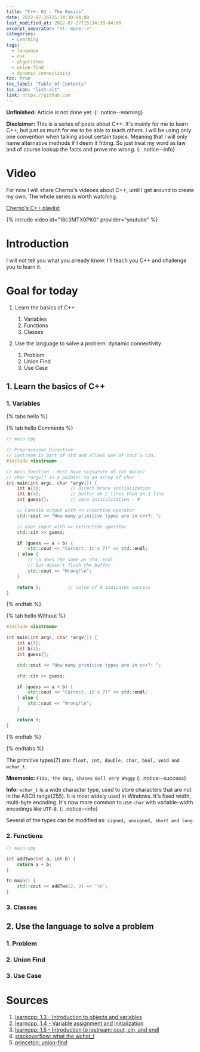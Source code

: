 ```yaml
---
title: "C++: 01 - The Basics"
date: 2022-07-26T15:34:30-04:00
last_modified_at: 2022-07-27T15:34:30-04:00
excerpt_separator: "<!--more-->"
categories:
  - Learning
tags:
  - language
  - c++
  - algorithms
  - union-find
  - dynamic connectivity
toc: true
toc_label: "Table of Contents"
toc_icon: "list-alt"
link: https://github.com
---
```


**Unfinished:** Article is not done yet.
{: .notice--warning}

<!--more-->

**Disclaimer:** This is a series of posts about C++. It's mainly for me to learn C++, but just as much for me to be able to teach others.
I will be using only one convention when talking about certain topics. Meaning that I will only name alternative
methods if I deem it fitting. So just treat my word as law and of course lookup the facts and prove me wrong.
{: .notice--info}

# Video

For now I will share Cherno's videoes about C++, until I get around to create my own. The whole series is worth watching.

[Cherno's C++ playlist](https://www.youtube.com/watch?v=18c3MTX0PK0&list=PLlrATfBNZ98dudnM48yfGUldqGD0S4FFb)

{% include video id="18c3MTX0PK0" provider="youtube" %}

# Introduction

I will not tell you what you already know.
I'll teach you C++ and challenge you to learn it.

# Goal for today

1. Learn the basics of C++
    1. Variables
    2. Functions
    3. Classes

2. Use the language to solve a problem: dynamic connectivity
    1. Problem
    2. Union Find
    3. Use Case

## 1. Learn the basics of C++

### 1. Variables

{% tabs hello %}

{% tab hello Comments %}
```cpp
// main.cpp

// Preprocessor Directive
// iostream is part of std and allows use of cout & cin.
#include <iostream>     

// main function - must have signature of int main()
// char *argv[] is a pointer to an array of char
int main(int argc, char *argv[]) {
    int a{3};           // direct brace initialization
    int b{4};           // better on 2 lines than on 1 line
    int guess{};        // zero initialization - 0

    // Console output with << insertion operator
    std::cout << "How many primitive types are in c++?: ";

    // User input with >> extraction operator
    std::cin >> guess;

    if (guess == a + b) {
        std::cout << "Correct, it's 7!" << std::endl;
    } else {
        // \n does the same as std::endl
        // but doesn't flush the buffer
        std::cout << "Wrong!\n";
    }

    return 0;          // value of 0 indicates success
}
```
{% endtab %}

{% tab hello Without %}
```cpp
#include <iostream>     

int main(int argc, char *argv[]) {
    int a{3};
    int b{4};
    int guess{};

    std::cout << "How many primitive types are in c++?: ";

    std::cin >> guess;

    if (guess == a + b) {
        std::cout << "Correct, it's 7!" << std::endl;
    } else {
        std::cout << "Wrong!\n";
    }

    return 0;
}
```
{% endtab %}

{% endtabs %}


The primitive types(7) are: `float, int, double, char, bool, void and wchar_t`.

**Mnemonic:** `FIdo, the Dog, Chases Ball Very Waggy`
{: .notice--success}

**Info:** `wchar_t` is a wide character type, used to store characters that are not in the ASCII range(255).
It is most widely used in Windows. It's fixed width, multi-byte encoding. It's now more common to use `char` with
variable-width encodings like `UTF-8`.
{: .notice--info}

Several of the types can be modified as: `signed, unsigned, short and long`.


### 2. Functions

```cpp
// main.cpp

int addTwo(int a, int b) {
    return a + b;
}

fn main() {
    std::cout << addTwo(2, 3) << '\n';
}
```


### 3. Classes 


## 2. Use the language to solve a problem

### 1. Problem

### 2. Union Find

### 3. Use Case

# Sources

1. [learncpp: 1.3 - Introduction to objects and variables](https://www.learncpp.com/cpp-tutorial/introduction-to-objects-and-variables/)
2. [learncpp: 1.4 - Variable assignment and initialization](https://www.learncpp.com/cpp-tutorial/variable-assignment-and-initialization/)
3. [learncpp: 1.5 - Introduction to iostream: cout, cin, and endl](https://www.learncpp.com/cpp-tutorial/introduction-to-iostream-cout-cin-and-endl/)
4. [stackoverflow: what the wchat_t](https://stackoverflow.com/questions/13509733/what-is-the-use-of-wchar-t-in-general-programming)
5. [princeton: union-find](https://algs4.cs.princeton.edu/15uf/)
